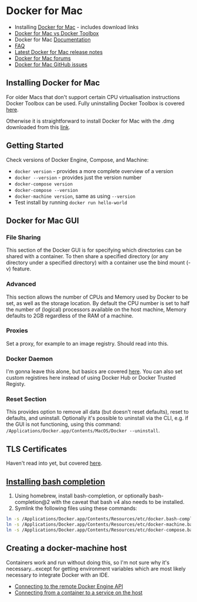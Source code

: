 # Docker for Mac

* Installing [Docker for Mac](https://docs.docker.com/docker-for-mac/install/) - includes download links
* [Docker for Mac vs Docker Toolbox](https://docs.docker.com/docker-for-mac/docker-toolbox/)
* Docker for Mac [Documentation](https://docs.docker.com/docker-for-mac/)
* [FAQ](https://docs.docker.com/docker-for-mac/faqs/)
* [Latest Docker for Mac release notes](https://docs.docker.com/docker-for-mac/release-notes/)
* [Docker for Mac forums](https://forums.docker.com/c/docker-for-mac)
* [Docker for Mac GitHub issues](https://github.com/docker/for-mac/issues)

## Installing Docker for Mac

For older Macs that don't support certain CPU virtualisation instructions Docker Toolbox can be used.
Fully uninstalling Docker Toolbox is covered [here](https://docs.docker.com/toolbox/toolbox_install_mac/#how-to-uninstall-toolbox).

Otherwise it is straightforward to install Docker for Mac with the .dmg downloaded from this [link](https://download.docker.com/mac/stable/Docker.dmg).

## Getting Started

Check versions of Docker Engine, Compose, and Machine:

* `docker version` - provides a more complete overview of a version
* `docker --version` - provides just the version number
* `docker-compose version`
* `docker-compose --version`
* `docker-machine version`, same as using `--version`
* Test install by running `docker run hello-world`

## Docker for Mac GUI

### File Sharing

This section of the Docker GUI is for specifying which directories can be shared with a container. To then share a specified directory (or any directory under a specified directory) with a container use the bind mount (-v) feature.

### Advanced

This section allows the number of CPUs and Memory used by Docker to be set, as well as the storage location. By default the CPU number is set to half the number of (logical) processors available on the host machine, Memory defaults to 2GB regardless of the RAM of a machine.

### Proxies

Set a proxy, for example to an image registry. Should read into this.

### Docker Daemon

I'm gonna leave this alone, but basics are covered [here](https://docs.docker.com/docker-for-mac/#docker-daemon).
You can also set custom registires here instead of using Docker Hub or Docker Trusted Registy.

### Reset Section

This provides option to remove all data (but doesn't reset defaults), reset to defaults, and uninstall.
Optionally it's possible to uninstall via the CLI, e.g. if the GUI is not functioning, using this command: `/Applications/Docker.app/Contents/MacOS/Docker --uninstall`.

## TLS Certificates

Haven't read into yet, but covered [here](https://docs.docker.com/docker-for-mac/#adding-tls-certificates).

## [Installing bash completion](https://docs.docker.com/docker-for-mac/#installing-bash-completion)

1. Using homebrew, install bash-completion, or optionally bash-completion@2 with the caveat that bash v4 also needs to be installed.
2. Symlink the following files using these commands:

```bash
ln -s /Applications/Docker.app/Contents/Resources/etc/docker.bash-completion /usr/local/etc/bash_completion.d/docker
ln -s /Applications/Docker.app/Contents/Resources/etc/docker-machine.bash-completion /usr/local/etc/bash_completion.d/docker-machine
ln -s /Applications/Docker.app/Contents/Resources/etc/docker-compose.bash-completion /usr/local/etc/bash_completion.d/docker-compose
```

## Creating a docker-machine host

Containers work and run without doing this, so I'm not sure why it's necessary...except for getting environment variables which are most likely necessary to integrate Docker with an IDE.

* [Connecting to the remote Docker Engine API](https://docs.docker.com/docker-for-mac/faqs/#how-do-i-connect-to-the-remote-docker-engine-api)
* [Connecting from a container to a service on the host](https://docs.docker.com/docker-for-mac/faqs/#how-do-i-connect-to-a-container-from-the-mac)